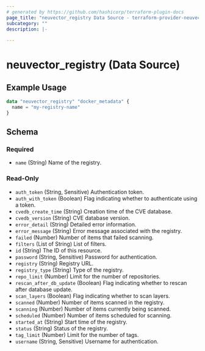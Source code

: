 ```yaml
---
# generated by https://github.com/hashicorp/terraform-plugin-docs
page_title: "neuvector_registry Data Source - terraform-provider-neuvector"
subcategory: ""
description: |-
  
---
```


# neuvector_registry (Data Source)



## Example Usage

```terraform
data "neuvector_registry" "docker_metadata" {
  name = "my-registry-name"
}
```

<!-- schema generated by tfplugindocs -->
## Schema

### Required

- `name` (String) Name of the registry.

### Read-Only

- `auth_token` (String, Sensitive) Authentication token.
- `auth_with_token` (Boolean) Flag indicating whether to authenticate using a token.
- `cvedb_create_time` (String) Creation time of the CVE database.
- `cvedb_version` (String) CVE database version.
- `error_detail` (String) Detailed error information.
- `error_message` (String) Error message associated with the registry.
- `failed` (Number) Number of items that failed scanning.
- `filters` (List of String) List of filters.
- `id` (String) The ID of this resource.
- `password` (String, Sensitive) Password for authentication.
- `registry` (String) Registry URL.
- `registry_type` (String) Type of the registry.
- `repo_limit` (Number) Limit for the number of repositories.
- `rescan_after_db_update` (Boolean) Flag indicating whether to rescan after database update.
- `scan_layers` (Boolean) Flag indicating whether to scan layers.
- `scanned` (Number) Number of items scanned in the registry.
- `scanning` (Number) Number of items currently being scanned.
- `scheduled` (Number) Number of items scheduled for scanning.
- `started_at` (String) Start time of the registry.
- `status` (String) Status of the registry.
- `tag_limit` (Number) Limit for the number of tags.
- `username` (String, Sensitive) Username for authentication.


